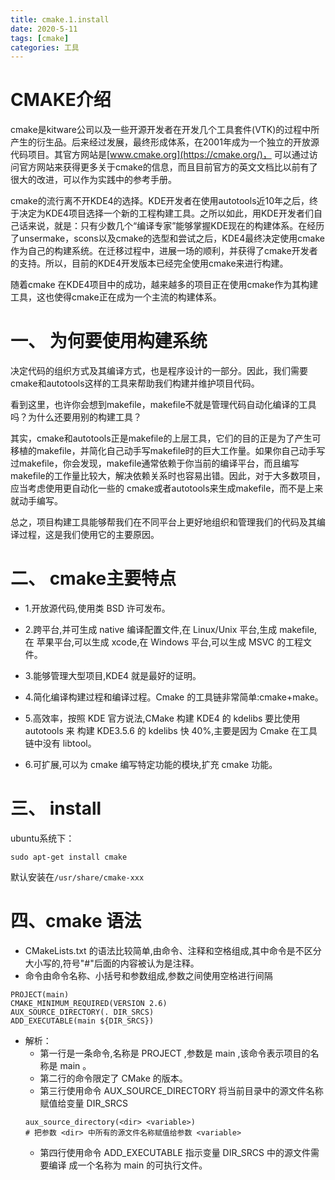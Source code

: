 ```yaml
---
title: cmake.1.install
date: 2020-5-11
tags: [cmake]
categories: 工具
---
```


# CMAKE介绍

cmake是kitware公司以及一些开源开发者在开发几个工具套件(VTK)的过程中所产生的衍生品。后来经过发展，最终形成体系，在2001年成为一个独立的开放源代码项目。其官方网站是[www.cmake.org](https://cmake.org/)， 可以通过访问官方网站来获得更多关于cmake的信息，而且目前官方的英文文档比以前有了很大的改进，可以作为实践中的参考手册。

cmake的流行离不开KDE4的选择。KDE开发者在使用autotools近10年之后，终于决定为KDE4项目选择一个新的工程构建工具。之所以如此，用KDE开发者们自己话来说，就是：只有少数几个“编译专家”能够掌握KDE现在的构建体系。在经历了unsermake，scons以及cmake的选型和尝试之后，KDE4最终决定使用cmake作为自己的构建系统。在迁移过程中，进展一场的顺利，并获得了cmake开发者的支持。所以，目前的KDE4开发版本已经完全使用cmake来进行构建。

随着cmake 在KDE4项目中的成功，越来越多的项目正在使用cmake作为其构建工具，这也使得cmake正在成为一个主流的构建体系。

# 一、 为何要使用构建系统
决定代码的组织方式及其编译方式，也是程序设计的一部分。因此，我们需要cmake和autotools这样的工具来帮助我们构建并维护项目代码。

看到这里，也许你会想到makefile，makefile不就是管理代码自动化编译的工具吗？为什么还要用别的构建工具？

其实，cmake和autotools正是makefile的上层工具，它们的目的正是为了产生可移植的makefile，并简化自己动手写makefile时的巨大工作量。如果你自己动手写过makefile，你会发现，makefile通常依赖于你当前的编译平台，而且编写makefile的工作量比较大，解决依赖关系时也容易出错。因此，对于大多数项目，应当考虑使用更自动化一些的 cmake或者autotools来生成makefile，而不是上来就动手编写。

总之，项目构建工具能够帮我们在不同平台上更好地组织和管理我们的代码及其编译过程，这是我们使用它的主要原因。

# 二、 cmake主要特点
- 1.开放源代码,使用类 BSD 许可发布。

- 2.跨平台,并可生成 native 编译配置文件,在 Linux/Unix 平台,生成 makefile,在 苹果平台,可以生成 xcode,在 Windows 平台,可以生成 MSVC 的工程文件。

- 3.能够管理大型项目,KDE4 就是最好的证明。

- 4.简化编译构建过程和编译过程。Cmake 的工具链非常简单:cmake+make。
- 5.高效率，按照 KDE 官方说法,CMake 构建 KDE4 的 kdelibs 要比使用 autotools 来 构建 KDE3.5.6 的 kdelibs 快 40%,主要是因为 Cmake 在工具链中没有 libtool。

- 6.可扩展,可以为 cmake 编写特定功能的模块,扩充 cmake 功能。

# 三、 install
ubuntu系统下：
```
sudo apt-get install cmake
```
默认安装在`/usr/share/cmake-xxx`

# 四、cmake 语法
- CMakeLists.txt 的语法比较简单,由命令、注释和空格组成,其中命令是不区分大小写的,符号"#"后面的内容被认为是注释。 
- 命令由命令名称、小括号和参数组成,参数之间使用空格进行间隔
``` shell
PROJECT(main) 
CMAKE_MINIMUM_REQUIRED(VERSION 2.6)
AUX_SOURCE_DIRECTORY(. DIR_SRCS)
ADD_EXECUTABLE(main ${DIR_SRCS})
```
- 解析：
	- 第一行是一条命令,名称是 PROJECT ,参数是 main ,该命令表示项目的名称是 main 。
	- 第二行的命令限定了 CMake 的版本。
	- 第三行使用命令 AUX_SOURCE_DIRECTORY 将当前目录中的源文件名称赋值给变量 DIR_SRCS 
	```
	aux_source_directory(<dir> <variable>)
	# 把参数 <dir> 中所有的源文件名称赋值给参数 <variable>
	```
	- 第四行使用命令 ADD_EXECUTABLE 指示变量 DIR_SRCS 中的源文件需要编译 成一个名称为 main 的可执行文件。
